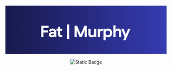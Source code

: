 ![banner](./img/banner_fatxmurphy.png)

<p align='center'> 
<img alt="Static Badge" src="https://img.shields.io/badge/cosmos-introduce?style=for-the-badge&logo=Electron&logoColor=%23ffffff&logoSize=5&color=%236B3AD5&cacheSeconds=https%3A%2F%2Fcosmos.network%2F&link=https%3A%2F%2Fcosmos.network%2F">
</p>
